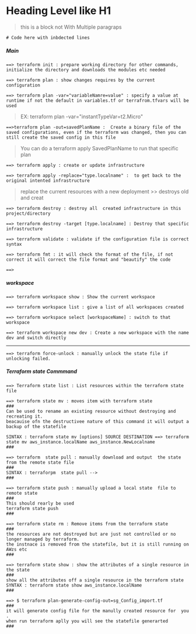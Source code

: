 # Heading Level like H1

> this is a block not
> With
> Multiple paragraps


    # Code here with inbdected lines

##### Main

    ==> terraform init : prepare working directory for other commands, initialize the directory and downloads the modules etc needed
>

    ==> terraform plan : show changes requires by the current configuration
>
    ==> terraform plan -var="variableNamre=value" : specify a value at runtime if not the default in variables.tf or terrafrom.tfvars will be used
>EX:  terraform plan -var="instantTypeVar=t2.Micro"
>

    ==>terraform plan -out=savedPlanName :  Create a binary file of the saved configurations, even if the terraform was changed, then you can still create the saved config in this file 
>You can do a  terraform apply SavedPlanName  to run that specific plan
>

    ==> terraform apply : create or update infrastructure
>

    ==> terraform apply -replace="type.localname" :  to get back to the original intented infrastructure
> replace the current resources with a new deployment >> destroys old and creat 
>

    ==> terraform destroy : destroy all  created infrastructure in this project/directory
>

    ==> terraform destroy -target [type.localname] : Destroy that specific infrastructure
>

    ==> terraform validate : validate if the configuration file is correct syntax
>

    ==> terraform fmt : it will check the format of the file, if not correct it will correct the file format and "beautify" the code
>

    ==> 






##### workspace

    ==> terraform workspace show : Show the current workspace
>

    ==> terraform workspace list : give a list of all workspaces created
>

    ==> terraform workspace select [workspaceName] : switch to that workspace
>

    ==> terraform workspace new dev : Create a new workspace with the name dev and switch directly

---------------

    ==> terraform force-unlock : manually unlock the state file if unlocking failed.
>

#####  Terraform state Commmand
    ==> Terraform state list : List resources within the terraform state file 
>
    ==> terraform state mv : moves item with terraform state
    ###
    Can be used to rename an existing resource without destroying and recreating it. 
    beacauise ofn the destructivee nature of this command it will output a backup of the statefile

    SINTAX : terraform state mv [options] SOURCE DESTINATION ==> terraform state mv aws_instance.localName aws_instance.NewLocalname
    ###

>
    ==> terraform  state pull : manually download and output  the state from the remote state file
    ###
    SINTAX : terraforpm  state pull -->
    ###

>
    ==> terraform state push : manually upload a local state  file to remote state  
    ###
    This should rearly be used
    terraform state push
    ###
>
    ==> terraform state rm : Remove items from the terraform state
    ###
    the resources are not destroyed but are just not controlled or no longer managed by terraform.
    the instnace is removed from the statefile, but it is still running on AWzs etc
    ###

>
    ==> terraform state show : show the attributes of a single resource in the state
    ###
    show all the attributes off a single resource in the terraform state
    SYNTAX : terraform state show aws_instance.localName
    ### 

>
>
    ==> $ terraform plan-generate-config-out=sg_Config_import.tf
    ###
    it will generate config file for the manully created resource for  you .
    when run terraform aplly you will see the statefile generarted
    ###



